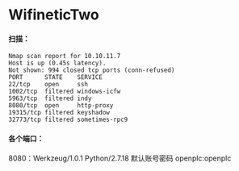 # WifineticTwo

#### 扫描：
```text
Nmap scan report for 10.10.11.7
Host is up (0.45s latency).
Not shown: 994 closed tcp ports (conn-refused)
PORT      STATE    SERVICE
22/tcp    open     ssh
1002/tcp  filtered windows-icfw
5963/tcp  filtered indy
8080/tcp  open     http-proxy
19315/tcp filtered keyshadow
32773/tcp filtered sometimes-rpc9
```

#### 各个端口：

8080：Werkzeug/1.0.1 Python/2.7.18
默认账号密码 openplc:openplc



